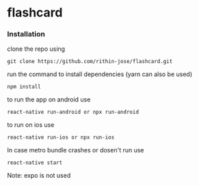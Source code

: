 # flashcard
### Installation
clone the repo using

	git clone https://github.com/rithin-jose/flashcard.git

run the command to install dependencies (yarn can also be used)

	npm install

to run the app on android use

	react-native run-android or npx run-android

to run on ios use

	react-native run-ios or npx run-ios

In case metro bundle crashes or dosen't run use

	react-native start


Note: expo is not used

